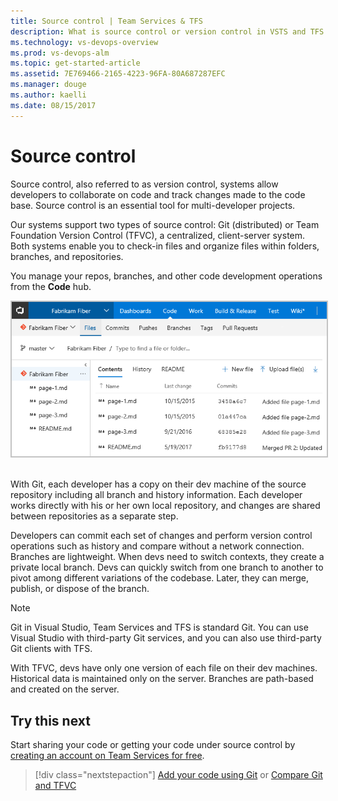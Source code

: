 ```yaml
---
title: Source control | Team Services & TFS
description: What is source control or version control in VSTS and TFS 
ms.technology: vs-devops-overview 
ms.prod: vs-devops-alm
ms.topic: get-started-article  
ms.assetid: 7E769466-2165-4223-96FA-80A687287EFC
ms.manager: douge
ms.author: kaelli
ms.date: 08/15/2017
---
```


# Source control 

Source control, also referred to as version control, systems allow developers to collaborate on code and track changes made to the code base. Source control is an essential tool for multi-developer projects.  

Our systems support two types of source control: Git (distributed) or Team Foundation Version Control (TFVC), a centralized, client-server system. Both systems enable you to check-in files and organize files within folders, branches, and repositories. 

You manage your repos, branches, and other code development operations from the **Code** hub.   


<img src="../_img/services/code-git-hub.png" alt="Code hub, Git, files page" style="border: 2px solid #C3C3C3;" /> 


With Git, each developer has a copy on their dev machine of the source repository including all branch and history information. Each developer works directly with his or her own local repository, and changes are shared between repositories as a separate step.

Developers can commit each set of changes and perform version control operations such as history and compare without a network connection. Branches are lightweight. When devs need to switch contexts, they create a private local branch. Devs can quickly switch from one branch to another to pivot among different variations of the codebase. Later, they can merge, publish, or dispose of the branch.

>[!NOTE]
>Git in Visual Studio, Team Services and TFS is standard Git. You can use Visual Studio with third-party Git services, and you can also use third-party Git clients with TFS.

With TFVC, devs have only one version of each file on their dev machines. Historical data is maintained only on the server. Branches are path-based and created on the server. 

 
## Try this next  

Start sharing your code or getting your code under source control by [creating an account on Team Services for free](../accounts/create-account-with-personal-msa.md).  

> [!div class="nextstepaction"]
> [Add your code using Git](/vsts/git/gitquickstart?toc=/vsts/user-guide/toc.json&bc=/vsts/breadcrumb/toc.json)
> or
> [Compare Git and TFVC](/vsts/tfvc/comparison-git-tfvc?toc=/vsts/user-guide/toc.json&bc=/vsts/breadcrumb/toc.json)